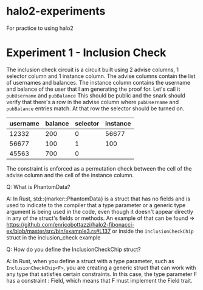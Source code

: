 # halo2-experiments
For practice to using halo2

# Experiment 1 - Inclusion Check

The inclusion check circuit is a circuit built using 2 advise columns, 1 selector column and 1 instance column. The advise columns contain the list of usernames and balances. The instance column contains the username and balance of the user that I am generating the proof for. Let's call it `pubUsername` and `pubBalance` This should be public and the snark should verify that there's a row in the advise column where `pubUsername` and `pubBalance` entries match. At that row the selector should be turned on.

| username  | balance  | selector  | instance  |
| ----      | ---      |   ---     |       --- |
| 12332 | 200 |  0  | 56677
| 56677 | 100 |  1  | 100
| 45563 | 700 |  0  | 

The constraint is enforced as a permutation check between the cell of the advise column and the cell of the instance column.

Q: What is PhantomData?

A: In Rust, std::{marker::PhantomData} is a struct that has no fields and is used to indicate to the compiler that a type parameter or a generic type argument is being used in the code, even though it doesn't appear directly in any of the struct's fields or methods. An example of that can be found => https://github.com/enricobottazzi/halo2-fibonacci-ex/blob/master/src/bin/example3.rs#L137 or inside the `InclusionCheckChip` struct in the inclusion_check example

Q: How do you define the InclusionCheckChip struct?

A: In Rust, when you define a struct with a type parameter, such as `InclusionCheckChip<F>`, you are creating a generic struct that can work with any type that satisfies certain constraints. In this case, the type parameter F has a constraint : Field, which means that F must implement the Field trait.

